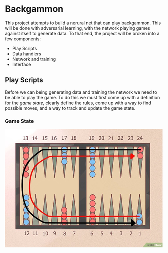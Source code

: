 # Backgammon
This project attempts to build a nerural net that can play backgammon. This will be done with adversarial learning, with the network playing games against itself to generate data. To that end, the project will be broken into a few components:
- Play Scripts
- Data handlers
- Network and training
- Interface

## Play Scripts
Before we can being generating data and training the network we need to be able to play the game. To do this we must first come up with a definition for the *game state*, clearly define the rules, come up with a way to find possible moves, and a way to track and update the game state. 

### Game State
![board](/images/board_setup.jpg)

